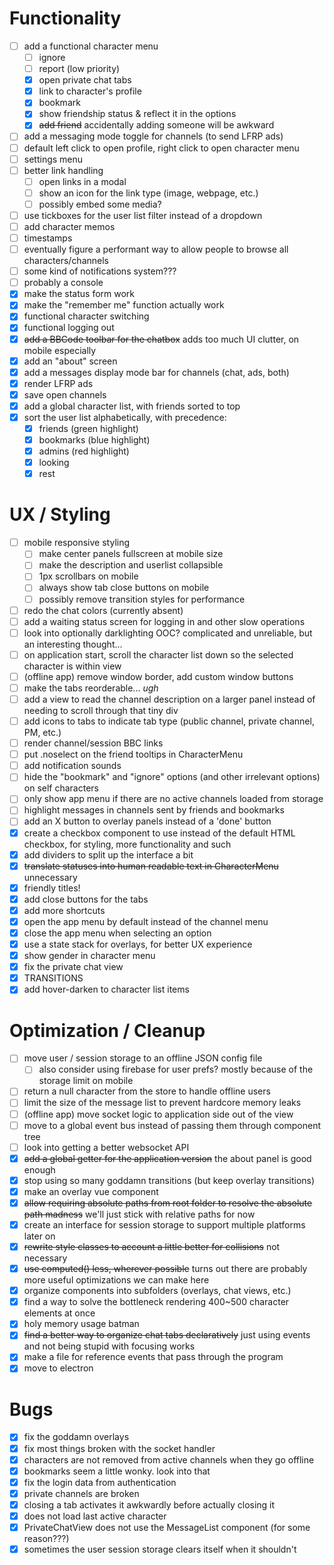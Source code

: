 # Functionality
- [ ] add a functional character menu
  - [ ] ignore
  - [ ] report (low priority)
  - [x] open private chat tabs
  - [x] link to character's profile
  - [x] bookmark
  - [x] show friendship status & reflect it in the options
  - [x] ~~add friend~~ accidentally adding someone will be awkward
- [ ] add a messaging mode toggle for channels (to send LFRP ads)
- [ ] default left click to open profile, right click to open character menu
- [ ] settings menu
- [ ] better link handling
  - [ ] open links in a modal
  - [ ] show an icon for the link type (image, webpage, etc.)
  - [ ] possibly embed some media?
- [ ] use tickboxes for the user list filter instead of a dropdown
- [ ] add character memos
- [ ] timestamps
- [ ] eventually figure a performant way to allow people to browse all characters/channels
- [ ] some kind of notifications system???
- [ ] probably a console
- [x] make the status form work
- [x] make the "remember me" function actually work
- [x] functional character switching
- [x] functional logging out
- [x] ~~add a BBCode toolbar for the chatbox~~ adds too much UI clutter, on mobile especially
- [x] add an "about" screen
- [x] add a messages display mode bar for channels (chat, ads, both)
- [x] render LFRP ads
- [x] save open channels
- [x] add a global character list, with friends sorted to top
- [x] sort the user list alphabetically, with precedence:
  - [x] friends (green highlight)
  - [x] bookmarks (blue highlight)
  - [x] admins (red highlight)
  - [x] looking
  - [x] rest

# UX / Styling
- [ ] mobile responsive styling
  - [ ] make center panels fullscreen at mobile size
  - [ ] make the description and userlist collapsible
  - [ ] 1px scrollbars on mobile
  - [ ] always show tab close buttons on mobile
  - [ ] possibly remove transition styles for performance
- [ ] redo the chat colors (currently absent)
- [ ] add a waiting status screen for logging in and other slow operations
- [ ] look into optionally darklighting OOC? complicated and unreliable, but an interesting thought...
- [ ] on application start, scroll the character list down so the selected character is within view
- [ ] (offline app) remove window border, add custom window buttons
- [ ] make the tabs reorderable... _ugh_
- [ ] add a view to read the channel description on a larger panel instead of needing to scroll through that tiny div
- [ ] add icons to tabs to indicate tab type (public channel, private channel, PM, etc.)
- [ ] render channel/session BBC links
- [ ] put .noselect on the friend tooltips in CharacterMenu
- [ ] add notification sounds
- [ ] hide the "bookmark" and "ignore" options (and other irrelevant options) on self characters
- [ ] only show app menu if there are no active channels loaded from storage
- [ ] highlight messages in channels sent by friends and bookmarks
- [ ] add an X button to overlay panels instead of a 'done' button
- [x] create a checkbox component to use instead of the default HTML checkbox, for styling, more functionality and such
- [x] add dividers to split up the interface a bit
- [x] ~~translate statuses into human readable text in CharacterMenu~~ unnecessary
- [x] friendly titles!
- [x] add close buttons for the tabs
- [x] add more shortcuts
- [x] open the app menu by default instead of the channel menu
- [x] close the app menu when selecting an option
- [x] use a state stack for overlays, for better UX experience
- [x] show gender in character menu
- [x] fix the private chat view
- [x] TRANSITIONS
- [x] add hover-darken to character list items

# Optimization / Cleanup
- [ ] move user / session storage to an offline JSON config file
  - [ ] also consider using firebase for user prefs? mostly because of the storage limit on mobile
- [ ] return a null character from the store to handle offline users
- [ ] limit the size of the message list to prevent hardcore memory leaks
- [ ] (offline app) move socket logic to application side out of the view
- [ ] move to a global event bus instead of passing them through component tree
- [ ] look into getting a better websocket API
- [x] ~~add a global getter for the application version~~ the about panel is good enough
- [x] stop using so many goddamn transitions (but keep overlay transitions)
- [x] make an overlay vue component
- [x] ~~allow requiring absolute paths from root folder to resolve the absolute path madness~~ we'll just stick with relative paths for now
- [x] create an interface for session storage to support multiple platforms later on
- [x] ~~rewrite style classes to account a little better for collisions~~ not necessary
- [x] ~~use computed() less, wherever possible~~ turns out there are probably more useful optimizations we can make here
- [x] organize components into subfolders (overlays, chat views, etc.)
- [x] find a way to solve the bottleneck rendering 400~500 character elements at once
- [x] holy memory usage batman
- [x] ~~find a better way to organize chat tabs declaratively~~ just using events and not being stupid with focusing works
- [x] make a file for reference events that pass through the program
- [x] move to electron

# Bugs
- [x] fix the goddamn overlays
- [x] fix most things broken with the socket handler
- [x] characters are not removed from active channels when they go offline
- [x] bookmarks seem a little wonky. look into that
- [x] fix the login data from authentication
- [x] private channels are broken
- [x] closing a tab activates it awkwardly before actually closing it
- [x] does not load last active character
- [x] PrivateChatView does not use the MessageList component (for some reason???)
- [x] sometimes the user session storage clears itself when it shouldn't
